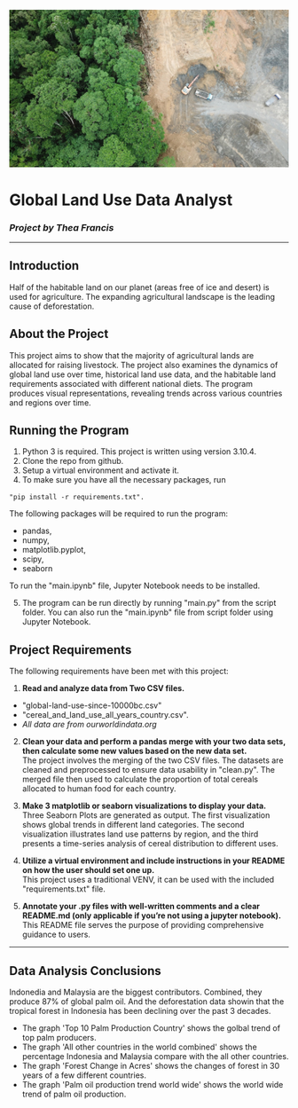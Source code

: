 ![Rainforest Deforestation](image/Rainforest-deforestation.jpg)

# Global Land Use Data Analyst
### *Project by Thea Francis*

---
## Introduction
Half of the habitable land on our planet (areas free of ice and desert) is used for agriculture. The expanding agricultural landscape is the leading cause of deforestation.

## About the Project
This project aims to show that the majority of agricultural lands are allocated for raising livestock. The project also examines the dynamics of global land use over time, historical land use data, and the habitable land requirements associated with different national diets. The program produces visual representations, revealing trends across various countries and regions over time.


## Running the Program
1. Python 3 is required. This project is written using version 3.10.4.
2. Clone the repo from github.
3. Setup a virtual environment and activate it.
4. To make sure you have all the necessary packages, run
```
"pip install -r requirements.txt". 
```
 The following packages will be required to run the program: 
- pandas, 
- numpy, 
- matplotlib.pyplot, 
- scipy,
- seaborn </br>

To run the "main.ipynb" file, Jupyter Notebook needs to be installed. </br>

5. The program can be run directly by running "main.py" from the script folder. You can also run the "main.ipynb" file from script folder using Jupyter Notebook.



## Project Requirements

The following requirements have been met with this project:

1. **Read and analyze data from Two CSV files.**
- "global-land-use-since-10000bc.csv"
- "cereal_and_land_use_all_years_country.csv". 
- *All data are from ourworldindata.org* 

2. **Clean your data and perform a pandas merge with your two data sets, then calculate some new values based on the new data set.** </br>
The project involves the merging of the two CSV files. The datasets are cleaned and preprocessed to ensure data usability in "clean.py". The merged file then used to calculate the proportion of total cereals allocated to human food for each country.

3. **Make 3 matplotlib or seaborn visualizations to display your data.** </br>
Three Seaborn Plots are generated as output. The first visualization shows global trends in different land categories. The second visualization illustrates land use patterns by region, and the third presents a time-series analysis of cereal distribution to different uses.

4. **Utilize a virtual environment and include instructions in your README on how the user should set one up.** </br>
This project uses a traditional VENV, it can be used with the included "requirements.txt" file.

5. **Annotate your .py files with well-written comments and a clear README.md (only applicable if you’re not using a jupyter notebook).** </br>
This README file serves the purpose of providing comprehensive guidance to users. 

---
## Data Analysis Conclusions 
Indonedia and Malaysia are the biggest contributors. Combined, they produce 87% of global palm oil. And the deforestation data showin that the tropical forest in Indonesia has been declining over the past 3 decades. 
- The graph 'Top 10 Palm Production Country' shows the golbal trend of top palm producers. 
- The graph 'All other countries in the world combined' shows the percentage Indonesia and Malaysia compare with the all other countries. 
- The graph 'Forest Change in Acres' shows the changes of forest in 30 years of a few different countries. 
- The graph 'Palm oil production trend world wide' shows the world wide trend of palm oil production.
